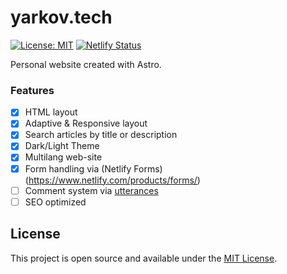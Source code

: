 # yarkov.tech

[![License: MIT](https://img.shields.io/badge/License-MIT-yellow.svg)](https://opensource.org/licenses/MIT)
[![Netlify Status](https://api.netlify.com/api/v1/badges/ccd0460a-9725-4e35-8263-1608c4186d9c/deploy-status)](https://app.netlify.com/sites/jade-froyo-876dfe/deploys)

Personal website created with Astro.

### Features

- [x] HTML layout
- [x] Adaptive & Responsive layout
- [x] Search articles by title or description
- [x] Dark/Light Theme
- [x] Multilang web-site
- [x] Form handling via (Netlify Forms)(https://www.netlify.com/products/forms/)
- [ ] Comment system via [utterances](https://utteranc.es/)
- [ ] SEO optimized

## License

This project is open source and available under the [MIT License](LICENSE).
